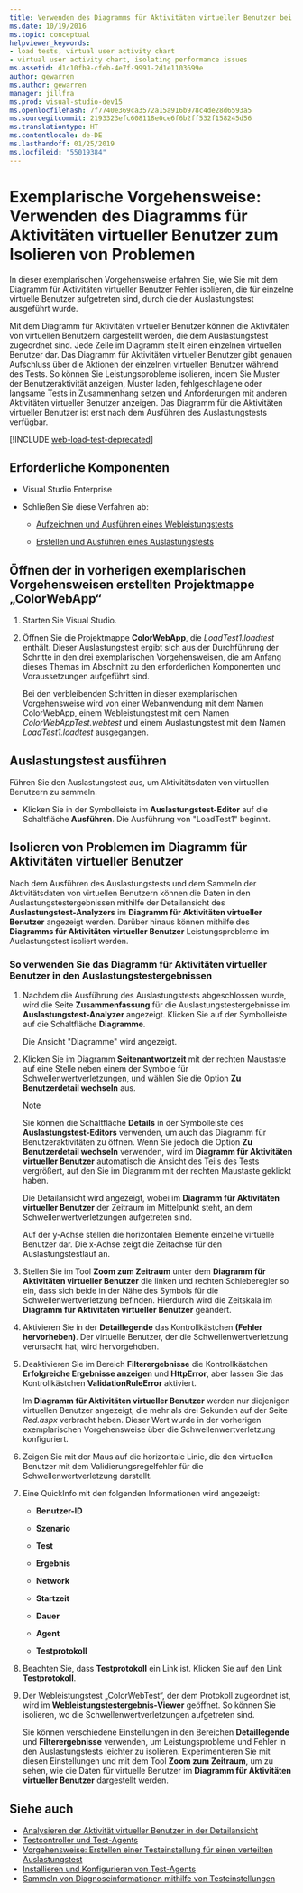 ```yaml
---
title: Verwenden des Diagramms für Aktivitäten virtueller Benutzer bei Auslastungstests
ms.date: 10/19/2016
ms.topic: conceptual
helpviewer_keywords:
- load tests, virtual user activity chart
- virtual user activity chart, isolating performance issues
ms.assetid: d1c10fb9-cfeb-4e7f-9991-2d1e1103699e
author: gewarren
ms.author: gewarren
manager: jillfra
ms.prod: visual-studio-dev15
ms.openlocfilehash: 7f7740e369ca3572a15a916b978c4de28d6593a5
ms.sourcegitcommit: 2193323efc608118e0ce6f6b2ff532f158245d56
ms.translationtype: HT
ms.contentlocale: de-DE
ms.lasthandoff: 01/25/2019
ms.locfileid: "55019384"
---
```

# <a name="walkthrough-using-the-virtual-user-activity-chart-to-isolate-issues"></a>Exemplarische Vorgehensweise: Verwenden des Diagramms für Aktivitäten virtueller Benutzer zum Isolieren von Problemen

In dieser exemplarischen Vorgehensweise erfahren Sie, wie Sie mit dem Diagramm für Aktivitäten virtueller Benutzer Fehler isolieren, die für einzelne virtuelle Benutzer aufgetreten sind, durch die der Auslastungstest ausgeführt wurde.

Mit dem Diagramm für Aktivitäten virtueller Benutzer können die Aktivitäten von virtuellen Benutzern dargestellt werden, die dem Auslastungstest zugeordnet sind. Jede Zeile im Diagramm stellt einen einzelnen virtuellen Benutzer dar. Das Diagramm für Aktivitäten virtueller Benutzer gibt genauen Aufschluss über die Aktionen der einzelnen virtuellen Benutzer während des Tests. So können Sie Leistungsprobleme isolieren, indem Sie Muster der Benutzeraktivität anzeigen, Muster laden, fehlgeschlagene oder langsame Tests in Zusammenhang setzen und Anforderungen mit anderen Aktivitäten virtueller Benutzer anzeigen. Das Diagramm für die Aktivitäten virtueller Benutzer ist erst nach dem Ausführen des Auslastungstests verfügbar.

[!INCLUDE [web-load-test-deprecated](includes/web-load-test-deprecated.md)]

## <a name="prerequisites"></a>Erforderliche Komponenten

-   Visual Studio Enterprise

-   Schließen Sie diese Verfahren ab:

    -   [Aufzeichnen und Ausführen eines Webleistungstests](/azure/devops/test/load-test/run-performance-tests-app-before-release#recordtests)

    -   [Erstellen und Ausführen eines Auslastungstests](/azure/devops/test/load-test/run-performance-tests-app-before-release#create-a-load-test)

## <a name="open-the-colorwebapp-solution-created-in-the-previous-walkthroughs"></a>Öffnen der in vorherigen exemplarischen Vorgehensweisen erstellten Projektmappe „ColorWebApp“

1.  Starten Sie Visual Studio.

2.  Öffnen Sie die Projektmappe **ColorWebApp**, die *LoadTest1.loadtest* enthält. Dieser Auslastungstest ergibt sich aus der Durchführung der Schritte in den drei exemplarischen Vorgehensweisen, die am Anfang dieses Themas im Abschnitt zu den erforderlichen Komponenten und Voraussetzungen aufgeführt sind.

     Bei den verbleibenden Schritten in dieser exemplarischen Vorgehensweise wird von einer Webanwendung mit dem Namen ColorWebApp, einem Webleistungstest mit dem Namen *ColorWebAppTest.webtest* und einem Auslastungstest mit dem Namen *LoadTest1.loadtest* ausgegangen.

## <a name="run-the-load-test"></a>Auslastungstest ausführen

Führen Sie den Auslastungstest aus, um Aktivitätsdaten von virtuellen Benutzern zu sammeln.

-   Klicken Sie in der Symbolleiste im **Auslastungstest-Editor** auf die Schaltfläche **Ausführen**. Die Ausführung von "LoadTest1" beginnt.

## <a name="isolate-issues-in-the-virtual-user-activity-chart"></a>Isolieren von Problemen im Diagramm für Aktivitäten virtueller Benutzer

Nach dem Ausführen des Auslastungstests und dem Sammeln der Aktivitätsdaten von virtuellen Benutzern können die Daten in den Auslastungstestergebnissen mithilfe der Detailansicht des **Auslastungstest-Analyzers** im **Diagramm für Aktivitäten virtueller Benutzer** angezeigt werden. Darüber hinaus können mithilfe des **Diagramms für Aktivitäten virtueller Benutzer** Leistungsprobleme im Auslastungstest isoliert werden.

### <a name="to-use-the-virtual-user-activity-chart-in-your-load-test-results"></a>So verwenden Sie das Diagramm für Aktivitäten virtueller Benutzer in den Auslastungstestergebnissen

1.  Nachdem die Ausführung des Auslastungstests abgeschlossen wurde, wird die Seite **Zusammenfassung** für die Auslastungstestergebnisse im **Auslastungstest-Analyzer** angezeigt. Klicken Sie auf der Symbolleiste auf die Schaltfläche **Diagramme**.

     Die Ansicht "Diagramme" wird angezeigt.

2.  Klicken Sie im Diagramm **Seitenantwortzeit** mit der rechten Maustaste auf eine Stelle neben einem der Symbole für Schwellenwertverletzungen, und wählen Sie die Option **Zu Benutzerdetail wechseln** aus.

    > [!NOTE]
    > Sie können die Schaltfläche **Details** in der Symbolleiste des **Auslastungstest-Editors** verwenden, um auch das Diagramm für Benutzeraktivitäten zu öffnen. Wenn Sie jedoch die Option **Zu Benutzerdetail wechseln** verwenden, wird im **Diagramm für Aktivitäten virtueller Benutzer** automatisch die Ansicht des Teils des Tests vergrößert, auf den Sie im Diagramm mit der rechten Maustaste geklickt haben.

     Die Detailansicht wird angezeigt, wobei im **Diagramm für Aktivitäten virtueller Benutzer** der Zeitraum im Mittelpunkt steht, an dem Schwellenwertverletzungen aufgetreten sind.

     Auf der y-Achse stellen die horizontalen Elemente einzelne virtuelle Benutzer dar. Die x-Achse zeigt die Zeitachse für den Auslastungstestlauf an.

3.  Stellen Sie im Tool **Zoom zum Zeitraum** unter dem **Diagramm für Aktivitäten virtueller Benutzer** die linken und rechten Schieberegler so ein, dass sich beide in der Nähe des Symbols für die Schwellenwertverletzung befinden. Hierdurch wird die Zeitskala im **Diagramm für Aktivitäten virtueller Benutzer** geändert.

4.  Aktivieren Sie in der **Detaillegende** das Kontrollkästchen **(Fehler hervorheben)**. Der virtuelle Benutzer, der die Schwellenwertverletzung verursacht hat, wird hervorgehoben.

5.  Deaktivieren Sie im Bereich **Filterergebnisse** die Kontrollkästchen **Erfolgreiche Ergebnisse anzeigen** und **HttpError**, aber lassen Sie das Kontrollkästchen **ValidationRuleError** aktiviert.

     Im **Diagramm für Aktivitäten virtueller Benutzer** werden nur diejenigen virtuellen Benutzer angezeigt, die mehr als drei Sekunden auf der Seite *Red.aspx* verbracht haben. Dieser Wert wurde in der vorherigen exemplarischen Vorgehensweise über die Schwellenwertverletzung konfiguriert.

6.  Zeigen Sie mit der Maus auf die horizontale Linie, die den virtuellen Benutzer mit dem Validierungsregelfehler für die Schwellenwertverletzung darstellt.

7.  Eine QuickInfo mit den folgenden Informationen wird angezeigt:

    -   **Benutzer-ID**

    -   **Szenario**

    -   **Test**

    -   **Ergebnis**

    -   **Network**

    -   **Startzeit**

    -   **Dauer**

    -   **Agent**

    -   **Testprotokoll**

8.  Beachten Sie, dass **Testprotokoll** ein Link ist. Klicken Sie auf den Link **Testprotokoll**.

9. Der Webleistungstest „ColorWebTest“, der dem Protokoll zugeordnet ist, wird im **Webleistungstestergebnis-Viewer** geöffnet. So können Sie isolieren, wo die Schwellenwertverletzungen aufgetreten sind.

     Sie können verschiedene Einstellungen in den Bereichen **Detaillegende** und **Filterergebnisse** verwenden, um Leistungsprobleme und Fehler in den Auslastungstests leichter zu isolieren. Experimentieren Sie mit diesen Einstellungen und mit dem Tool **Zoom zum Zeitraum**, um zu sehen, wie die Daten für virtuelle Benutzer im **Diagramm für Aktivitäten virtueller Benutzer** dargestellt werden.

## <a name="see-also"></a>Siehe auch

- [Analysieren der Aktivität virtueller Benutzer in der Detailansicht](../test/analyze-load-test-virtual-user-activity-in-the-details-view.md)
- [Testcontroller und Test-Agents](configure-test-agents-and-controllers-for-load-tests.md)
- [Vorgehensweise: Erstellen einer Testeinstellung für einen verteilten Auslastungstest](../test/how-to-create-a-test-setting-for-a-distributed-load-test.md)
- [Installieren und Konfigurieren von Test-Agents](../test/lab-management/install-configure-test-agents.md)
- [Sammeln von Diagnoseinformationen mithilfe von Testeinstellungen](../test/collect-diagnostic-information-using-test-settings.md)
